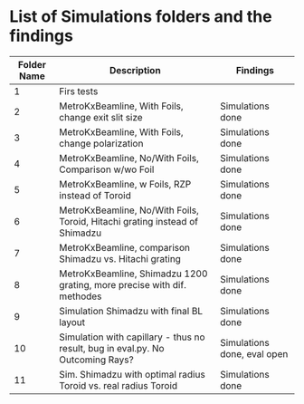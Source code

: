# List of Simulations folders and the findings


| Folder Name   | Description    | Findings |
|-----|----------------------|----------------------|
| 1  | Firs tests  |              |
| 2  | MetroKxBeamline, With Foils, change exit slit size                            | Simulations done            |
| 3  | MetroKxBeamline, With Foils, change polarization                              | Simulations done            |
| 4  | MetroKxBeamline, No/With Foils, Comparison w/wo Foil                          | Simulations done            |
| 5  | MetroKxBeamline, w Foils, RZP instead of Toroid                               | Simulations done            |
| 6  | MetroKxBeamline, No/With Foils, Toroid, Hitachi grating instead of Shimadzu   | Simulations done            |
| 7  | MetroKxBeamline, comparison Shimadzu vs. Hitachi grating                      | Simulations done            |
| 8  | MetroKxBeamline, Shimadzu 1200 grating, more precise with dif. methodes       | Simulations done            |
| 9  | Simulation Shimadzu with final BL layout                                      | Simulations done            |
| 10 | Simulation with capillary - thus no result, bug in eval.py. No Outcoming Rays?| Simulations done, eval open |
| 11 | Sim. Shimadzu with optimal radius Toroid vs. real radius Toroid               | Simulations done            |